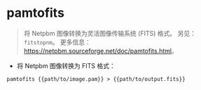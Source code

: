 # pamtofits

> 将 Netpbm 图像转换为灵活图像传输系统 (FITS) 格式。
> 另见：`fitstopnm`。
> 更多信息：<https://netpbm.sourceforge.net/doc/pamtofits.html>。

- 将 Netpbm 图像转换为 FITS 格式：

`pamtofits {{path/to/image.pam}} > {{path/to/output.fits}}`